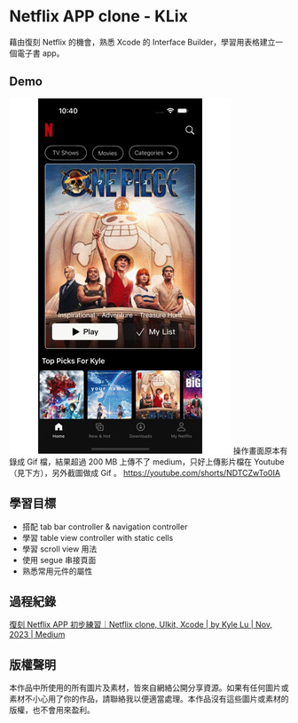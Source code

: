 # Netflix APP clone - KLix
藉由復刻 Netflix 的機會，熟悉 Xcode 的 Interface Builder，學習用表格建立一個電子書 app。

## Demo
![image](netflix_onepage/KLix_1125_2.gif)
操作畫面原本有錄成 Gif 檔，結果超過 200 MB 上傳不了 medium，只好上傳影片檔在 Youtube（見下方），另外截圖做成 Gif 。
https://youtube.com/shorts/NDTCZwTo0IA

## 學習目標
- 搭配 tab bar controller & navigation controller
- 學習 table view controller with static cells
- 學習 scroll view 用法
- 使用 segue 串接頁面
- 熟悉常用元件的屬性

## 過程紀錄
[復刻 Netflix APP 初步練習｜Netflix clone, UIkit, Xcode | by Kyle Lu | Nov, 2023 | Medium](https://medium.com/@kkylelu/%E5%BE%A9%E5%88%BB-netflix-app-%E5%88%9D%E6%AD%A5%E7%B7%B4%E7%BF%92-netflix-clone-uikit-xcode-2d491e5393da)


## 版權聲明
本作品中所使用的所有圖片及素材，皆來自網絡公開分享資源。如果有任何圖片或素材不小心用了你的作品，請聯絡我以便適當處理。本作品沒有這些圖片或素材的版權，也不會用來盈利。
